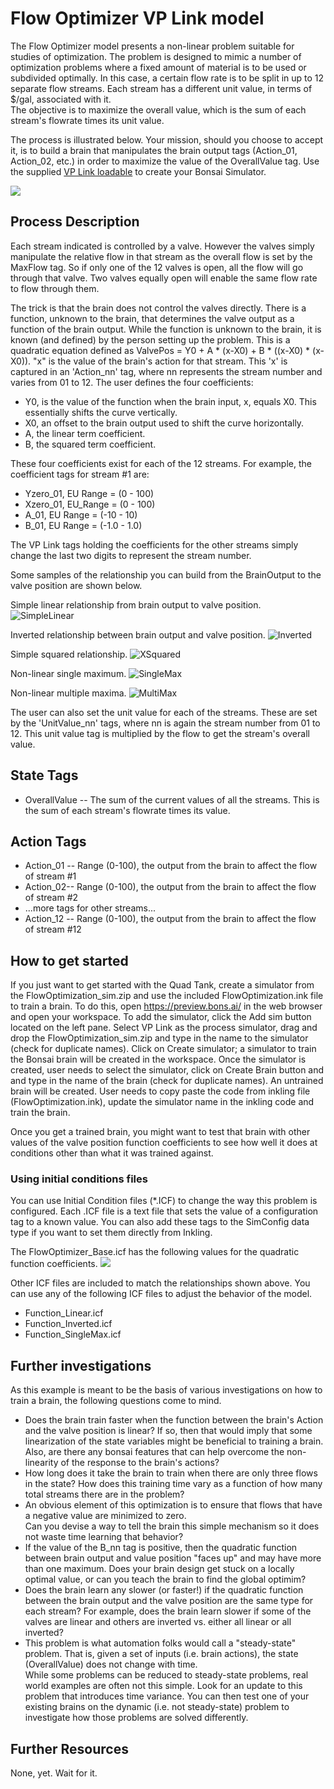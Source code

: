 # Flow Optimizer VP Link model

The Flow Optimizer model presents a non-linear problem suitable for studies of optimization.  The problem is designed to mimic a number of 
optimization problems where a fixed amount of material is to be used or subdivided optimally.  In this case, a certain flow rate is to
be split in up to 12 separate flow streams.  Each stream has a different unit value, in terms of $/gal, associated with it.  
The objective is to maximize
the overall value, which is the sum of each stream's flowrate times its unit value.

The process is illustrated below.  Your mission, should you choose to accept it, is to build a brain
that manipulates the brain output tags (Action_01, Action_02, etc.) in order to maximize the value of the OverallValue tag.
Use the supplied [VP Link loadable](FlowOptimizer_sim.zip) to create your Bonsai Simulator.


![](FlowOptimization.png)

## Process Description

Each stream indicated is controlled by a valve.  However the valves simply manipulate the relative flow in that stream as
the overall flow is set by the MaxFlow tag.  So if only one of the 12 valves is open, all the flow will go through that valve.
Two valves equally open will enable the same flow rate to flow through them.

The trick is that the brain does not control the valves directly.  There is a function, unknown to the brain, that determines the valve
output as a function of the brain output.  While the function is unknown to the brain, it is known (and defined) by the person setting
up the problem.  This is a quadratic equation defined as ValvePos = Y0 + A * (x-X0) + B * ((x-X0) * (x-X0)).  "x" is the value of the
brain's action for that stream.  This 'x' is captured in an 'Action_nn' tag, where nn represents the stream
number and varies from 01 to 12. The user defines the four
coefficients:

* Y0, is the value of the function when the brain input, x, equals X0.  This essentially shifts the curve vertically.
* X0, an offset to the brain output used to shift the curve horizontally.
* A, the linear term coefficient.
* B, the squared term coefficient.

These four coefficients exist for each of the 12 streams.  For example, the coefficient tags for stream #1 are:
* Yzero_01, EU Range = (0 - 100)
* Xzero_01, EU_Range = (0 - 100)
* A_01, EU Range = (-10 - 10)
* B_01, EU Range = (-1.0 - 1.0)

The VP Link tags holding the coefficients for the other streams simply change the last two digits to represent the stream number.

Some samples of the relationship you can build from the BrainOutput to the valve position are shown below.

Simple linear relationship from brain output to valve position.
![SimpleLinear](FO_FunctionLinear.png)

Inverted relationship between brain output and valve position.
![Inverted](FO_FunctionInverted.png)

Simple squared relationship.
![XSquared](FO_FunctionXSquared.png)

Non-linear single maximum.
![SingleMax](FO_FunctionNonLinear_SingleMax.png)

Non-linear multiple maxima.
![MultiMax](FO_FunctionNonLinear_MultiMax.png)

The user can also set the unit value for each of the streams.  These are set by the 'UnitValue_nn' tags, where nn
is again the stream number from 01 to 12.  This unit value tag is multiplied by the flow to get the stream's overall value.


## State Tags
* OverallValue -- The sum of the current values of all the streams.  This is the sum of each stream's flowrate times its value.

## Action Tags
* Action_01 -- Range (0-100), the output from the brain to affect the flow of stream #1
* Action_02-- Range (0-100), the output from the brain to affect the flow of stream #2
* ...more tags for other streams...
* Action_12 -- Range (0-100), the output from the brain to affect the flow of stream #12

## How to get started

If you just want to get started with the Quad Tank, create a simulator from the FlowOptimization_sim.zip and 
use the included FlowOptimization.ink file to train a brain.
To do this, open https://preview.bons.ai/ in the web browser and open your workspace. To add the simulator, click the Add sim button located on the left
pane. Select VP Link as the process simulator, drag and drop the FlowOptimization_sim.zip and type in the name to the simulator (check for duplicate names).
Click on Create simulator; a simulator to train the Bonsai brain will be created in the workspace. Once the simulator is created, user needs to select the
simulator, click on Create Brain button and and type in the name of the brain (check for duplicate names). An untrained brain will be created. User needs
to copy paste the code from inkling file (FlowOptimization.ink), update the simulator name in the inkling code and train the brain.    

<!--
If you use the FlowOptimization.ink inkling file, you may get results like this.  ![](FlowOptimization_BrainTraining.png)
-->

Once you get a trained brain, you might want to test that brain with other values of the valve position function coefficients to see 
how well it does at conditions other than what it was trained against.


### Using initial conditions files

You can use Initial Condition files (\*.ICF) to change the way this problem is configured.  Each .ICF file is a text file that sets 
the value of a configuration tag to a known value.   You can also add these tags to the SimConfig data type if you want to set them
directly from Inkling.  

The FlowOptimizer_Base.icf has the following values for the quadratic function coefficients.  ![](FO_ConfigBase.png)  

Other ICF files are included to match the relationships shown above.
You can use any of the following ICF files to adjust the behavior of the model.
* Function_Linear.icf
* Function_Inverted.icf
* Function_SingleMax.icf


## Further investigations

As this example is meant to be the basis of various investigations on how to train a brain, the following questions
come to mind.

*  Does the brain train faster when the function between the brain's Action and the valve position is linear?  If so, then that would
imply that some linearization of the state variables might be beneficial to training a brain.  Also, are there any bonsai features 
that can help overcome the non-linearity of the response to the brain's actions?
*  How long does it take the brain to train when there are only three flows in the state?  How does this training time vary
as a function of how many total streams there are in the problem?
*  An obvious element of this optimization is to ensure that flows that have a negative value are minimized to zero.  
Can you devise a way to tell the brain this simple mechanism so it does not waste time learning that behavior?
*  If the value of the B_nn tag is positive, then the quadratic function between brain output and 
value position "faces up" and may have more than one maximum.
Does your brain design get stuck on a locally optimal value, or can you teach the brain to find the global optimim?
*  Does the brain learn any slower (or faster!) if the quadratic function between the brain output and the valve position
are the same type for each stream?  For example, does the brain learn slower if some of the valves are 
linear and others are inverted vs. either
all linear or all inverted?
*  This problem is what automation folks would call a "steady-state" problem.  That is, given a set of inputs (i.e. brain actions),
the state (OverallValue) does not change with time.  
While some problems can be reduced to steady-state problems, real world examples are often not this simple.  Look for 
an update to this problem that introduces time variance.  You can then test one of your existing brains on the dynamic (i.e. not steady-state)
problem to investigate how those problems are solved differently.

## Further Resources

None, yet.  Wait for it.